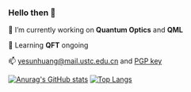 ### Hello then 👋
🔭 I’m currently working on **Quantum Optics** and **QML**

🌱 Learning **QFT** ongoing

📫 yesunhuang@mail.ustc.edu.cn and [PGP key](https://github.com/yesunhuang/yesunhuang/blob/main/yesunhuang.asc)

[![Anurag's GitHub stats](https://github-readme-stats.vercel.app/api?username=yesunhuang&show_icons=true&bg_color=30,e96443,904e95&title_color=fff&text_color=fff&count_private=true&hide=contribs)](https://github.com/anuraghazra/github-readme-stats)
[![Top Langs](https://github-readme-stats.vercel.app/api/top-langs/?username=yesunhuang&layout=compact&bg_color=30,e96443,904e95&title_color=fff&text_color=fff&langs_count=6)](https://github.com/anuraghazra/github-readme-stats)

<!--
**yesunhuang/yesunhuang** is a ✨ _special_ ✨ repository because its `README.md` (this file) appears on your GitHub profile.

Here are some ideas to get you started:

- 🔭 I’m currently working on ...
- 🌱 I’m currently learning ...
- 👯 I’m looking to collaborate on ...
- 🤔 I’m looking for help with ...
- 💬 Ask me about ...
- 📫 How to reach me: ...
- 😄 Pronouns: ...
- ⚡ Fun fact: ...
-->
